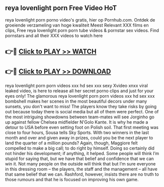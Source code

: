 ## reya lovenlight porn Free Video HoT 

reya lovenlight porn porno video's gratis, hier op Pornhub.com. Ontdek de groeiende verzameling van hoge kwaliteit Meest Relevant XXX films en clips,
Free reya lovenlight porn porn tube videos & pornstar sex videos. Find pornstars and all their XXX videos to watch here


## 👉🔴 [Click to PLAY >> WATCH](http://us.freeplayer.one?title=reya_lovenlight_porn&ref=16D)

## 👉🔴 [Click to PLAY >> DOWNLOAD](http://us.freeplayer.one?title=reya_lovenlight_porn&ref=16D)


reya lovenlight porn porn videos xxx hd sex xxx sexy Xvideo xnxx viral leaked video, is here to release all her secret porno clips and just for your eyes only! The glamorous reya lovenlight porn porn videos xxx hd sex xxx bombshell makes her scenes in the most beautiful decors under many sunsets, you don't want to miss! The players know they take risks by going out because today there is social media but all of them were perfect. One of the most intriguing showdowns between team-mates will see Jorginho go up against fellow Chelsea midfielder N'Golo Kante. It is why he made a detour to USA before even setting foot on Polish soil. That first meeting was close to four hours, Sousa tells Sky Sports. With two winners in the last month and over and given away in prizes, could you be the next player to land the quarter of a million pounds? Again, though, Maggiore felt compelled to make a big call; to do right by himself. Doing so certainly did not hinder his development; if anything, it helped. Some people will think I’m stupid for saying that, but we have that belief and confidence that we can win it. Not many people on the outside will think that but I’m sure everyone in this dressing room – the players, the staff and the management – all have that same belief that we can. Rashford, however, insists there are no truth to those rumours and that he is focused on improving his own game.